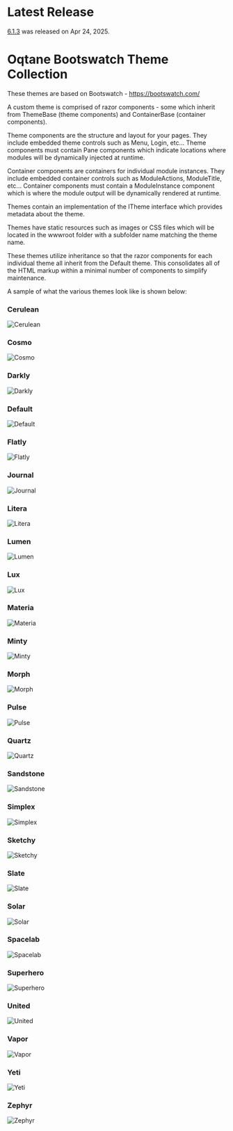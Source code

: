 # Latest Release

[6.1.3](https://github.com/oqtane/oqtane.theme.bootswatch/releases/tag/v6.1.3) was released on Apr 24, 2025.

# Oqtane Bootswatch Theme Collection

These themes are based on Bootswatch \- https://bootswatch.com/

A custom theme is comprised of razor components \- some which inherit from ThemeBase \(theme components\) and ContainerBase \(container components\).

Theme components are the structure and layout for your pages\. They include embedded theme controls such as Menu, Login, etc\.\.\. Theme components must contain Pane components which indicate locations where modules will be dynamically injected at runtime\.

Container components are containers for individual module instances\. They include embedded container controls such as ModuleActions, ModuleTitle, etc\.\.\. Container components must contain a ModuleInstance component which is where the module output will be dynamically rendered at runtime\.

Themes contain an implementation of the ITheme interface which provides metadata about the theme\.

Themes have static resources such as images or CSS files which will be located in the wwwroot folder with a subfolder name matching the theme name\.

These themes utilize inheritance so that the razor components for each individual theme all inherit from the Default theme\. This consolidates all of the HTML markup within a minimal number of components to simplify maintenance.

A sample of what the various themes look like is shown below:

### Cerulean

![Cerulean](Screenshots/Cerulean.png)

### Cosmo

![Cosmo](Screenshots/Cosmo.png)

### Darkly

![Darkly](Screenshots/Darkly.png)

### Default

![Default](Screenshots/Default.png)

### Flatly

![Flatly](Screenshots/Flatly.png)

### Journal

![Journal](Screenshots/Journal.png)

### Litera

![Litera](Screenshots/Litera.png)

### Lumen

![Lumen](Screenshots/Lumen.png)

### Lux

![Lux](Screenshots/Lux.png)

### Materia

![Materia](Screenshots/Materia.png)

### Minty

![Minty](Screenshots/Minty.png)

### Morph

![Morph](Screenshots/Morph.png)

### Pulse

![Pulse](Screenshots/Pulse.png)

### Quartz

![Quartz](Screenshots/Quartz.png)

### Sandstone

![Sandstone](Screenshots/Sandstone.png)

### Simplex

![Simplex](Screenshots/Simplex.png)

### Sketchy

![Sketchy](Screenshots/Sketchy.png)

### Slate

![Slate](Screenshots/Slate.png)

### Solar

![Solar](Screenshots/Solar.png)

### Spacelab

![Spacelab](Screenshots/Spacelab.png)

### Superhero

![Superhero](Screenshots/Superhero.png)

### United

![United](Screenshots/United.png)

### Vapor

![Vapor](Screenshots/Vapor.png)

### Yeti

![Yeti](Screenshots/Yeti.png)

### Zephyr

![Zephyr](Screenshots/Zephyr.png)
